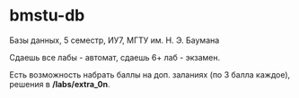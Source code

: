 # bmstu-db
Базы данных, 5 семестр, ИУ7, МГТУ им. Н. Э. Баумана

Сдаешь все лабы - автомат, сдаешь 6+ лаб - экзамен.

Есть возможность набрать баллы на доп. заланиях (по 3 балла каждое), решения в **/labs/extra_0n**.
